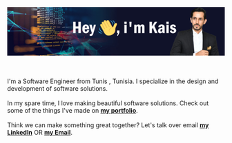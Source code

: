 <a href="https://kais-chalghoumi.vercel.app">
<img src="./images/banner.jpg" alt="Hey, I'm Kais">
</a>
<br><br><br>

I'm a Software Engineer from Tunis , Tunisia. I specialize in the design and development of software solutions.<br><br>
In my spare time, I love making beautiful software solutions. Check out some of the things I've made on **[my portfolio](https://kais-chalghoumi.vercel.app)**.<br><br>
Think we can make something great together? Let's talk over email **[my LinkedIn](https://www.linkedin.com/in/kais-chalghoumi/)** OR **[my Email](kais.chalghoumi@gmail.com)**.